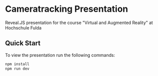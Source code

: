 # Cameratracking Presentation

Reveal.JS presentation for the course "Virtual and Augmented Reality" at Hochschule Fulda

## Quick Start

To view the presentation run the following commands:

```bash
npm install
npm run dev
```
